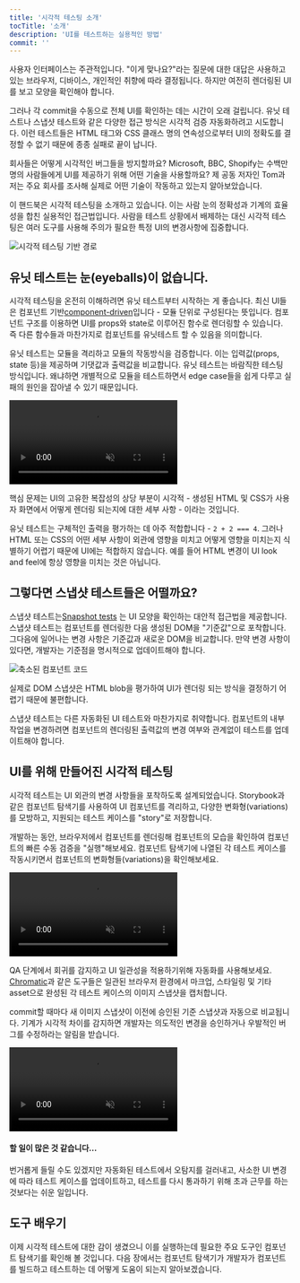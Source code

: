 ```yaml
---
title: '시각적 테스팅 소개'
tocTitle: '소개'
description: 'UI를 테스트하는 실용적인 방법'
commit: ''
---
```


사용자 인터페이스는 주관적입니다. "이게 맞나요?"라는 질문에 대한 대답은 사용하고 있는 브라우저, 디바이스, 개인적인 취향에 따라 결정됩니다. 하지만 여전히 렌더링된 UI를 보고 모양을 확인해야 합니다.

<!-- User interfaces are subjective. The answer to "does this look right?" depends on your browser, device, and personal taste. You still have to look at the rendered UI to verify its appearance. -->

그러나 각 commit을 수동으로 전체 UI를 확인하는 데는 시간이 오래 걸립니다. 유닛 테스트나 스냅샷 테스트와 같은 다양한 접근 방식은 시각적 검증 자동화하려고 시도합니다. 이런 테스트들은 HTML 태그와 CSS 클래스 명의 연속성으로부터 UI의 정확도를 결정할 수 없기 때문에 종종 실패로 끝이 납니다. 

<!-- But it takes forever to check the whole UI manually each commit. Different approaches like unit and snapshot testing attempt to automate visual verification. They often end in failure because machines can't determine UI correctness from sequences of HTML tags and CSS classes. -->

회사들은 어떻게 시각적인 버그들을 방지할까요? Microsoft, BBC, Shopify는 수백만 명의 사람들에게 UI를 제공하기 위해 어떤 기술을 사용할까요? 제 공동 저자인 Tom과 저는 주요 회사를 조사해 실제로 어떤 기술이 작동하고 있는지 알아보았습니다.

<!-- How do teams prevent visual bugs? What techniques do Microsoft, BBC, and Shopify use to ship UIs to millions of people? My co-author Tom and I researched leading teams to figure out what actually works. -->

이 핸드북은 시각적 테스팅을 소개하고 있습니다. 이는 사람 눈의 정확성과 기계의 효율성을 합친 실용적인 접근법입니다. 사람을 테스트 상황에서 배제하는 대신 시각적 테스팅은 여러 도구를 사용해 주의가 필요한 특정 UI의 변경사항에 집중합니다.

<!-- This handbook introduces visual testing, a pragmatic approach that combines the accuracy of the human eye with the efficiency of machines. Instead of removing people from the testing equation, visual testing uses tools to focus their effort on the specific UI changes that require attention. -->

![시각적 테스팅 기반 경로](/visual-testing-handbook/visual-testing-handbook-vtdd-path-optimized.png)

<!-- ![Visual testing driven path](/visual-testing-handbook/visual-testing-handbook-vtdd-path-optimized.png) -->

## 유닛 테스트는 눈(eyeballs)이 없습니다.
<!-- ## Unit tests don't have eyeballs -->

시각적 테스팅을 온전히 이해하려면 유닛 테스트부터 시작하는 게 좋습니다. 최신 UI들은 컴포넌트 기반[component-driven](https://componentdriven.org/)입니다 - 모듈 단위로 구성된다는 뜻입니다. 컴포넌트 구조를 이용하면 UI를 props와 state로 이루어진 함수로 렌더링할 수 있습니다. 즉 다른 함수들과 마찬가지로 컴포넌트를 유닛테스트 할 수 있음을 의미합니다.

<!-- To grasp visual testing, it makes sense to start with unit testing. Modern UIs are [component-driven](https://componentdriven.org/) – they're composed of modular pieces. The component construct allows you to render UI as a function of props and state. That means you can unit test components much like any other function. -->

유닛 테스트는 모듈을 격리하고 모듈의 작동방식을 검증합니다. 이는 입력값(props, state 등)을 제공하며 기댓값과 출력값을 비교합니다. 유닛 테스트는 바람직한 테스팅 방식입니다. 왜냐하면 개별적으로 모듈을 테스트하면서 edge case들을 쉽게 다루고 실패의 원인을 잡아낼 수 있기 때문입니다.

<!-- A unit test isolates a module and then verifies its behavior. It supplies inputs (props, state, etc.) and compares the output to an expected result. Unit tests are desirable because testing modules in isolation makes it easier to cover edge cases and pinpoint the source of failures. -->

<video autoPlay muted playsInline loop>
  <source 
  src="/tutorials/visual-testing-handbook/component-unit-testing.mp4"
  type="video/mp4" />
</video>

핵심 문제는 UI의 고유한 복잡성의 상당 부분이 시각적 - 생성된 HTML 및 CSS가 사용자 화면에서 어떻게 렌더링 되는지에 대한 세부 사항 - 이라는 것입니다.

<!-- The core issue is that much of a UI's inherent complexity is visual — the specifics of how generated HTML and CSS render on the user's screen. -->

유닛 테스트는 구체적인 출력을 평가하는 데 아주 적합합니다 - `2 + 2 === 4`. 그러나 HTML 또는 CSS의 어떤 세부 사항이 외관에 영향을 미치고 어떻게 영향을 미치는지 식별하기 어렵기 때문에 UI에는 적합하지 않습니다. 예를 들어 HTML 변경이 UI look and feel에 항상 영향을 미치는 것은 아닙니다.

<!-- Unit tests are perfect for evaluating concrete outputs: `2 + 2 === 4`. But they're not great for UI because it's tough to discern which details of HTML or CSS impact appearance and how. For example, HTML changes don't always affect the UI look and feel. -->

## 그렇다면 스냅샷 테스트들은 어떨까요?
<!-- ## What about snapshot tests? -->

스냅샷 테스트는[Snapshot tests](https://reactjs.org/docs/testing-recipes.html#snapshot-testing) 는 UI 모양을 확인하는 대안적 접근법을 제공합니다. 스냅샷 테스트는 컴포넌트를 렌더링한 다음 생성된 DOM을 "기준값"으로 포착합니다. 그다음에 일어나는 변경 사항은 기준값과 새로운 DOM을 비교합니다. 만약 변경 사항이 있다면, 개발자는 기준점을 명시적으로 업데이트해야 합니다.

<!-- [Snapshot tests](https://reactjs.org/docs/testing-recipes.html#snapshot-testing) provide an alternate approach to verifying UI appearance. They render the component then capture the generated DOM as a "baseline". Subsequent changes compare the new DOM to the baseline. If there are differences, the developer must explicitly update the baseline. -->

![축소된 컴포넌트 코드](/tutorials/visual-testing-handbook/code-visual-testing-optimized.png)

<!-- ![Minified component code](/visual-testing-handbook/code-visual-testing-optimized.png) -->

실제로 DOM 스냅샷은 HTML blob을 평가하여 UI가 렌더링 되는 방식을 결정하기 어렵기 때문에 불편합니다.

<!-- In practice, DOM snapshots are awkward because it's tricky to determine how a UI renders by evaluating an HTML blob. -->

스냅샷 테스트는 다른 자동화된 UI 테스트와 마찬가지로 취약합니다. 컴포넌트의 내부 작업을 변경하려면 컴포넌트의 렌더링된 출력값의 변경 여부와 관계없이 테스트를 업데이트해야 합니다.

<!-- Snapshot tests suffer from the same brittleness as other automated UI tests. Any changes to the internal workings of a component require the test to be updated, regardless of whether the component's rendered output changed. -->

## UI를 위해 만들어진 시각적 테스팅
<!-- ## Visual testing is made for UIs -->

시각적 테스트는 UI 외관의 변경 사항들을 포착하도록 설계되었습니다. Storybook과 같은 컴포넌트 탐색기를 사용하여 UI 컴포넌트를 격리하고, 다양한 변화형(variations)를 모방하고, 지원되는 테스트 케이스를 "story"로 저장합니다.

<!-- Visual tests are designed to catch changes in UI appearance. You use a component explorer like Storybook to isolate UI components, mock their variations, and save the supported test cases as "stories". -->

개발하는 동안, 브라우저에서 컴포넌트를 렌더링해 컴포넌트의 모습을 확인하여 컴포넌트의 빠른 수동 검증을 "실행"해보세요. 컴포넌트 탐색기에 나열된 각 테스트 케이스를 작동시키면서 컴포넌트의 변화형들(variations)을 확인해보세요.

<!-- During development, “run” a quick manual verification of a component by rendering it in a browser to see how it looks. Confirm the variations of your component by toggling through each test case listed in the component explorer. -->

<video autoPlay muted playsInline loop>
  <source 
  src="/tutorials/visual-testing-handbook/storybook-toggling-stories.mp4"
  type="video/mp4" />
</video>


QA 단계에서 회귀를 감지하고 UI 일관성을 적용하기위해 자동화를 사용해보세요. [Chromatic](https://www.chromatic.com/)과 같은 도구들은 일관된 브라우저 환경에서 마크업, 스타일링 및 기타 asset으로 완성된 각 테스트 케이스의 이미지 스냅샷을 캡처합니다.

<!-- In QA, use automation to detect regressions and enforce UI consistency. Tools like [Chromatic](https://www.chromatic.com/) capture an image snapshot of each test case, complete with markup, styling, and other assets, in a consistent browser environment. -->

commit할 때마다 새 이미지 스냅샷이 이전에 승인된 기준 스냅샷과 자동으로 비교됩니다. 기계가 시각적 차이를 감지하면 개발자는 의도적인 변경을 승인하거나 우발적인 버그를 수정하라는 알림을 받습니다.

<!-- 
Each commit, new image snapshots are automatically compared to previously accepted baseline snapshots. When the machine detects visual differences, the developer gets notified to approve the intentional change or fix the accidental bug. -->

<video autoPlay muted playsInline loop>
  <source 
  src="/tutorials/visual-testing-handbook/component-visual-testing.mp4"
  type="video/mp4" />
</video>

#### 할 일이 많은 것 같습니다...
<!-- #### That sounds like a lot of work... -->

번거롭게 들릴 수도 있겠지만 자동화된 테스트에서 오탐지를 걸러내고, 사소한 UI 변경에 따라 테스트 케이스를 업데이트하고, 테스트를 다시 통과하기 위해 초과 근무를 하는 것보다는 쉬운 일입니다.

<!-- That may sound laborious, but it ends up being easier than sifting through false positives from automated tests, updating test cases to match up with minor UI changes, and working overtime to make tests pass again. -->

## 도구 배우기
<!-- ## Learn the tooling -->

이제 시각적 테스트에 대한 감이 생겼으니 이를 실행하는데 필요한 주요 도구인 컴포넌트 탐색기를 확인해 볼 것입니다. 다음 장에서는 컴포넌트 탐색기가 개발자가 컴포넌트를 빌드하고 테스트하는 데 어떻게 도움이 되는지 알아보겠습니다.

<!-- Now that we have a sense of visual testing let’s check out the main tool you need to enable it: a component explorer. In the next chapter, we’ll see how component explorers help developers build and test components. -->
